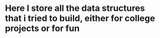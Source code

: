 # Here I store all the data structures that i tried to build, either for college projects or for fun


